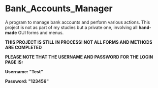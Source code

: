 # Bank_Accounts_Manager
A program to manage bank accounts and perform various actions. This project is not as part of my studies but a private one, involving all **hand-made** GUI forms and menus.

**THIS PROJECT IS STILL IN PROCESS!  NOT ALL FORMS AND METHODS ARE COMPLETED**

**PLEASE NOTE THAT THE USERNAME AND PASSWORD FOR THE LOGIN PAGE IS:**

**Username: "Test"**

**Password: "123456"**
